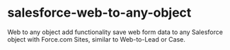 # salesforce-web-to-any-object
Web to any object add functionality save web form data to any Salesforce object with Force.com Sites, similar to Web-to-Lead or Case. 
